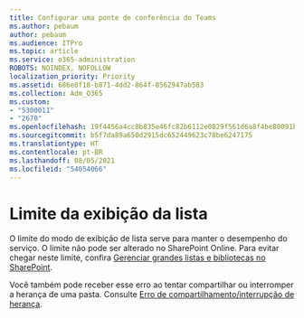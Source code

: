 ```yaml
---
title: Configurar uma ponte de conferência do Teams
ms.author: pebaum
author: pebaum
ms.audience: ITPro
ms.topic: article
ms.service: o365-administration
ROBOTS: NOINDEX, NOFOLLOW
localization_priority: Priority
ms.assetid: 686e8f18-b871-4dd2-864f-8562947ab583
ms.collection: Adm_O365
ms.custom:
- "5300011"
- "2670"
ms.openlocfilehash: 19f4456a4cc8b835e46fc82b6112e0829f561d6a8f4be80091b7f328c5f29ee8
ms.sourcegitcommit: b5f7da89a650d2915dc652449623c78be6247175
ms.translationtype: HT
ms.contentlocale: pt-BR
ms.lasthandoff: 08/05/2021
ms.locfileid: "54054066"
---
```

# <a name="list-view-threshold"></a>Limite da exibição da lista

O limite do modo de exibição de lista serve para manter o desempenho do serviço. O limite não pode ser alterado no SharePoint Online. Para evitar chegar neste limite, confira [Gerenciar grandes listas e bibliotecas no SharePoint](https://support.office.com/article/manage-large-lists-and-libraries-in-sharepoint-b8588dae-9387-48c2-9248-c24122f07c59).

Você também pode receber esse erro ao tentar compartilhar ou interromper a herança de uma pasta. Consulte [Erro de compartilhamento/interrupção de herança](https://docs.microsoft.com/SharePoint/troubleshoot/lists-and-libraries/error-share-break-inheritance).
